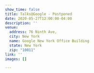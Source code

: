 ```yaml
---
show_time: false
title: Talks@Google - Postponed
date: 2020-05-27T12:00:00-04:00
description: ''
venue:
  address: 76 Ninth Ave,
  city: New York
  name: Google New York Office Building
  state: New York
  zip: "10011"
link: ''
images: []

---
```

